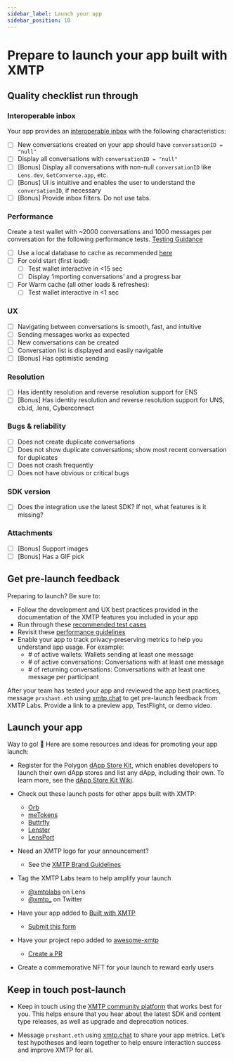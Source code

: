 ```yaml
---
sidebar_label: Launch your app
sidebar_position: 10
---
```


# Prepare to launch your app built with XMTP

## Quality checklist run through

### Interoperable inbox

Your app provides an [interoperable inbox](/docs/concepts/interoperable-inbox) with the following characteristics:

- [ ]  New conversations created on your app should have `conversationID = "null"`
- [ ]  Display all conversations with `conversationID = "null"`
- [ ]  [Bonus] Display all conversations with non-null `conversationID` like `Lens.dev`, `GetConverse.app`, etc.
- [ ]  [Bonus] UI is intuitive and enables the user to understand the `conversationID`, if necessary
- [ ]  [Bonus] Provide inbox filters. Do not use tabs.

### Performance

Create a test wallet with ~2000 conversations and 1000 messages per conversation for the following performance tests. [Testing Guidance](https://xmtp.org/docs/tutorials/test-your-app)

- [ ]  Use a local database to cache as recommended [here](https://xmtp.org/docs/tutorials/performance)
- [ ]  For cold start (first load):
    - [ ]  Test wallet interactive in <15 sec
    - [ ]  Display ‘importing conversations’ and a progress bar
- [ ]  For Warm cache (all other loads & refreshes):
    - [ ]  Test wallet interactive in <1 sec

### UX

- [ ]  Navigating between conversations is smooth, fast, and intuitive
- [ ]  Sending messages works as expected
- [ ]  New conversations can be created
- [ ]  Conversation list is displayed and easily navigable
- [ ]  [Bonus] Has optimistic sending

### Resolution

- [ ]  Has identity resolution and reverse resolution support for ENS
- [ ]  [Bonus] Has identity resolution and reverse resolution support for UNS, cb.id, .lens, Cyberconnect

### Bugs & reliability

- [ ]  Does not create duplicate conversations
- [ ]  Does not show duplicate conversations; show most recent conversation for duplicates
- [ ]  Does not crash frequently
- [ ]  Does not have obvious or critical bugs

### SDK version

- [ ]  Does the integration use the latest SDK? If not, what features is it missing?

### Attachments

- [ ]  [Bonus] Support images
- [ ]  [Bonus] Has a GIF pick

## Get pre-launch feedback

Preparing to launch? Be sure to:

- Follow the development and UX best practices provided in the documentation of the XMTP features you included in your app
- Run through these [recommended test cases](test-your-app)
- Revisit these [performance guidelines](performance)
- Enable your app to track privacy-preserving metrics to help you understand app usage. For example:
  - \# of active wallets: Wallets sending at least one message
  - \# of active conversations: Conversations with at least one message
  - \# of returning conversations: Conversations with at least one message per participant

After your team has tested your app and reviewed the app best practices, message `prxshant.eth` using [xmtp.chat](https://xmtp.chat/) to get pre-launch feedback from XMTP Labs. Provide a link to a preview app, TestFlight, or demo video.

## Launch your app

Way to go! 🎉 Here are some resources and ideas for promoting your app launch:

- Register for the Polygon [dApp Store Kit](https://docs.dappstorekit.io/docs/how%20to%20use%20the%20dapp%20store%20kit/dapp-registry-management/), which enables developers to launch their own dApp stores and list any dApp, including their own. To learn more, see the [dApp Store Kit Wiki](https://polygontechnology.notion.site/dApp-Store-Kit-Wiki-a3a9e7518b80400589aee8164550838e).

- Check out these launch posts for other apps built with XMTP:

  - [Orb](https://twitter.com/orbapp_/status/1618659601154715649?s=20)
  - [meTokens](https://twitter.com/meTokens/status/1597983759462436870?s=20&t=wHy9mBrNR5ri146CbhCMUw)
  - [Buttrfly](https://twitter.com/0xMoe_/status/1603126849852563456?s=20&t=wHy9mBrNR5ri146CbhCMUw)
  - [Lenster](https://twitter.com/lensterxyz/status/1588203593257009152?s=20&t=wHy9mBrNR5ri146CbhCMUw)
  - [LensPort](https://twitter.com/lensport_io/status/1602370688139939841?s=20&t=wHy9mBrNR5ri146CbhCMUw)

- Need an XMTP logo for your announcement?

  - See the [XMTP Brand Guidelines](https://github.com/xmtp/brand)

- Tag the XMTP Labs team to help amplify your launch

  - [@xmtplabs](https://lenster.xyz/u/xmtplabs) on Lens
  - [@xmtp\_](https://twitter.com/xmtp_) on Twitter

- Have your app added to [Built with XMTP](/built-with-xmtp)

  - [Submit this form](https://forms.gle/p1VgVtkoGfHXANXt5)

- Have your project repo added to [awesome-xmtp](https://github.com/xmtp/awesome-xmtp)

  - [Create a PR](https://github.com/xmtp/awesome-xmtp)

- Create a commemorative NFT for your launch to reward early users

## Keep in touch post-launch

- Keep in touch using the [XMTP community platform](/docs/contribute) that works best for you. This helps ensure that you hear about the latest SDK and content type releases, as well as upgrade and deprecation notices.

- Message `prxshant.eth` using [xmtp.chat](https://xmtp.chat/) to share your app metrics. Let’s test hypotheses and learn together to help ensure interaction success and improve XMTP for all.
